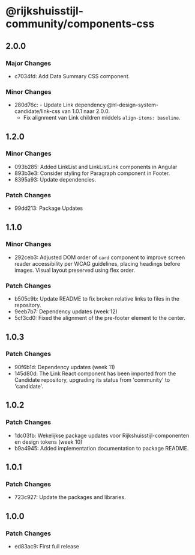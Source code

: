 # @rijkshuisstijl-community/components-css

## 2.0.0

### Major Changes

- c7034fd: Add Data Summary CSS component.

### Minor Changes

- 280d76c: - Update Link dependency @nl-design-system-candidate/link-css van 1.0.1 naar 2.0.0.
  - Fix alignment van Link children middels `align-items: baseline`.

## 1.2.0

### Minor Changes

- 093b285: Added LinkList and LinkListLink components in Angular
- 893b3e3: Consider styling for Paragraph component in Footer.
- 8395a93: Update dependencies.

### Patch Changes

- 99dd213: Package Updates

## 1.1.0

### Minor Changes

- 292ceb3: Adjusted DOM order of `card` component to improve screen reader accessibility per WCAG guidelines, placing headings before images. Visual layout preserved using flex order.

### Patch Changes

- b505c9b: Update README to fix broken relative links to files in the repository.
- 9eeb7b7: Dependency updates (week 12)
- 5cf3cd0: Fixed the alignment of the pre-footer element to the center.

## 1.0.3

### Patch Changes

- 90f6b1d: Dependency updates (week 11)
- 145d80d: The Link React component has been imported from the Candidate repository, upgrading its status from 'community' to 'candidate'.

## 1.0.2

### Patch Changes

- 1dc03fb: Wekelijkse package updates voor Rijkshuisstijl-componenten en design tokens (week 10)
- b9a4945: Added implementation documentation to package README.

## 1.0.1

### Patch Changes

- 723c927: Update the packages and libraries.

## 1.0.0

### Patch Changes

- ed83ac9: First full release
